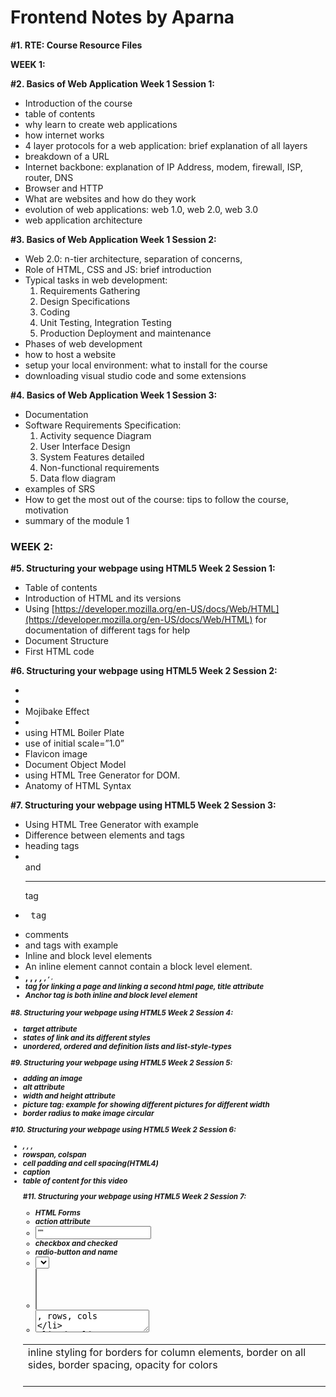# Frontend Notes by Aparna

**#1. RTE: Course Resource Files**

**WEEK 1:**

**#2. Basics of Web Application Week 1 Session 1:**

- Introduction of the course
- table of contents
- why learn to create web applications
- how internet works
- 4 layer protocols for a web application: brief explanation of all layers
- breakdown of  a URL
- Internet backbone: explanation of IP Address, modem, firewall, ISP, router, DNS
- Browser and HTTP
- What are websites and how do they work
- evolution of web applications: web 1.0, web 2.0, web 3.0
- web application architecture

**#3. Basics of Web Application Week 1 Session 2:**

- Web 2.0: n-tier architecture, separation of concerns,
- Role of HTML, CSS and JS: brief introduction
- Typical tasks in web development:
    1. Requirements Gathering
    2. Design Specifications
    3. Coding
    4. Unit Testing, Integration Testing
    5. Production Deployment and maintenance
- Phases of web development
- how to host a website
- setup your local environment: what to install for the course
- downloading visual studio code and some extensions

**#4. Basics of Web Application Week 1 Session 3:**

- Documentation
- Software Requirements Specification:
    1. Activity sequence Diagram
    2. User Interface Design
    3. System Features detailed
    4. Non-functional requirements
    5. Data flow diagram
- examples of SRS
- How to get the most out of the course: tips to follow the course, motivation
- summary of the module 1

### **WEEK 2:**

**#5. Structuring your webpage using HTML5 Week 2 Session 1:**

- Table of contents
- Introduction of HTML and its versions
- Using [https://developer.mozilla.org/en-US/docs/Web/HTML](https://developer.mozilla.org/en-US/docs/Web/HTML) for documentation of different tags for help
- Document Structure
- First HTML code

**#6. Structuring your webpage using HTML5 Week 2 Session 2:**

- <html lang=”zxx”>
- <meta charset=”UTF-8”>
- Mojibake Effect
- <meta name=”” content=””>
- using HTML Boiler Plate
- use of initial scale=”1.0”
- Flavicon image
- Document Object Model
- using HTML Tree Generator for DOM.
- Anatomy of HTML Syntax

**#7. Structuring your webpage using HTML5 Week 2 Session 3:**

- Using HTML Tree Generator with example
- Difference between elements and tags
- heading tags
- <br> and <hr> tag
- <pre> tag
- comments
- <div> and <span> tags with example
- Inline and block level elements
- An inline element cannot contain a block level element.
- <b>, <strong>, <i> , <strong>, <small>, <sup>, <sub>,<footer>
- <a> tag for linking a page and linking a second html page, title attribute
- Anchor tag is both inline and block level element

**#8. Structuring your webpage using HTML5 Week 2 Session 4:**

- target attribute
- states of link and its different styles
- unordered, ordered and definition lists and list-style-types

**#9. Structuring your webpage using HTML5 Week 2 Session 5:**

- adding an image
- alt attribute
- width and height attribute
- picture tag: example for showing different pictures for different width
- border radius to make image circular

**#10. Structuring your webpage using HTML5 Week 2 Session 6:**

- <table>, <tr>, <td>
- inline styling for borders for column elements, border on all sides, border spacing, opacity for colors
- <thead>, <tbody>
- rowspan, colspan
- cell padding and cell spacing(HTML4)
- caption
- table of content for this video

**#11. Structuring your webpage using HTML5 Week 2 Session 7:**

- HTML Forms
- action attribute
- <input type=”text” id=”nameinput” value=””>
- checkbox and checked
- radio-button and name
- <select> and <option>
- <select multiple>
- <textarea>, rows, cols
- <datalist>
- fieldset and legend
- <button> and alert
- button using input tag
- name attribute

**#12. Structuring your webpage using HTML5 Week 2 Session 8:**

- html form continued
- action to: “mailto:aparnabgp@gmail.com”
- <input type=”date”>
- <input type=”number” min=”15” max=”100”>
- <input type=”color”>
- <input type=”password”>
- <input type=”range” min=”100” max=”1000” step=”10”>
- <input type=”file”>
- <input type=”email”>
- <input type=”url”>
- <input type=”reset”>
- <input type=”hidden”>
- required attribute
- disabled attribute

**#13. Structuring your webpage using HTML5 Week 2 Session 9:**

- readonly
- autofocus
- enctype=”applcation/x-www-form-urlencoded”
- enctype=”multipart/form-data”
- enctype=”text/plain”
- table of content for forms
- placeholder
- autocomplete
- b, strong
- em, i
- small, sub, sup
- <ins>, <del>, <mark>
- Font tag(HTML4)
- HTML5 Semantic tags: header, nav, section, article, aside, main, footer
- details, summary
- difference between semantic and non semantic tags
- color representations: rgb value, hexcode, hsl

**#14. Structuring your webpage using HTML5 Week 2 Session 10:**

- <div>
- explanation of the layout of the skill-lync website
- class and id
- iframes

**#15. Structuring your webpage using HTML5 Week 2 Session 11:**

- Graphics: Canvas, SVG
- Media: audio, video
- fallbacks
- audio controls

**#16. Structuring your webpage using HTML5 Week 2 Session 12:**

- video tag
    1. autoplay
    2. loop
    3. controls
    4. how to upload a youtube video
    5. width  and height attributes
- geolocation API
- web storage API
- Web workers API
- draggable attribute
- SSE(server sent events)
- application cache
- manifest file
- XHTML
- Table of contents
- Motivational tips

**WEEK 3:**

**#17. Week 3 Session 1:**

- Table of contents
- Basics of CSS3:
    1. Why CSS?
    2. comments
    3. how to change colors

**#18. Week 3 Session 2 Part 1:**

**#19. Week 3 Session 2 Part 2:**

- Fonts:
    1. font-style
    2. font-weight
    3. font-size
    4. line-height
    5. font-family
    6. web safe-fonts
    7. text-decoration
- CSS Properties: linear-gradient, radial-gradient, hr, box-shadow, text-shadow
- CSS Selectors and Properties: element, id, class, universal, group

**#20. Week 3 Session 3:**

- pseudo classes and pseudo elements
- <table>, <tr>, <td>
- nth child
- Class vs ID
- Inline, Internal and External CSS : Priority
- Changing element position, element size, debugging
- Advanced CSS Selectors: descendant selector, child selector, adjacent sibling selector, general sibling selector

**#21. Week 3 Session 4:**

- The box model: margin, border, padding, content, padding, border, margin
- box-sizing
- outline
- overflow: visible, hidden, scroll, auto
- CSS Sizing methods: px, pt, em, rem, vw, %

**#22. Week 3 Session 5:**

- CSS Positioning systems:
    1. Position: static, relative, absolute, fixed, sticky
    2. text-align: center
    3. margin: auto, initial, inherit, unset
    4. display: block, inline, inline-block, none
    5. visibility: hidden, collapse, visible, initial, inherit, unset
    

**#23. Week 3 Session 6:**

- z-index
- order of elements when no z-index is applied

**#24. Week 3 Session 7:**

- CSS Float
- CSS Clear

**#25. Week 3 Session 8:**

- CSS Rule for conflict resolution
- style hierarchy:
    1. over-riding
    2. merge
    3. inheritance
    4. specificity
    

**#26. Week 3 Session 9:**

- Transitions:
    1. transition
    2. transition-delay
    3. transition-duration
    4. transition-property
    5. transition-timing-function: ease, linear, ease-in, ease-out, ease-in-out, cubic-bezier
- animations
- image overlays
- 2D Transform:
    1. translate
    2. rotate
    3. scaleX
    4. scaleY
    5. skewX
    6. skewY
    7. skew
    8. matrix
- 3D Transform:
    1. rotateX
    2. rotateY
    3. rotateZ
    

**#27. Week 3 Session 10:**

- Responsive Web design
- grid system
- flexbox
- media- queries
- viewport

**#28. Week 3 Session 11:**

- making pixel perfect: fonts, line heights, optimizations
- css coding best practices
- Table of contents for css

**#29. Week 4 Session 1:**

- Table of contents
- The mobile-first paradigm
- Bootstrap Introduction
- how to include bootstrap
- advantages of using the CDN

**#30. Week 4 Session 2:**

- wireframes in the design phase
- mockups

**#31. Week 4 Session 3:**

- creating button using css alone
- Bootstrap- Grid System: different screen sizes supported
- Bootstrap container
- clearfix property

**#32. Week 4 Session 4:**

- bootstrap tables
- bootstrap classes for images
- progress bars and spinners

**#33. Week 4 Session 5:**

- bootstrap navigation bars
- bootstrap forms
- modals
- breadcrumb

**#34. Week 4 Session 5:**

- bootstrap themes
- font awesome
- code refactoring
- best practices
- summary

**#35. Week 5 Session 1:**

- Table of contents
- Introduction to web design

**#36. Week 5 Session 2:**

- Color Theory

**#37. Week 5 Session 3:**

- Typography

**#38. Week 5 Session 4 Part 1:**

- Good UI Principles:
    1. Naturalness
    2. User Control
    3. Predictability
    4. Flexibility and Efficiency
    5. Error Prevention

**#39. Week 5 Session 4 Part 2:**

- Good UI Principles continued:
    1. Clarity
    2. Visual Hierarchy
    3. Layout Hierarchy
    4. Visual Hierarchy
    5. Progressive Disclosure
    6. Accommodate all types of users
    7. Fitts’ law
    8. Protect the user’s work
    9. Design for interaction
    10. Focus on one action
    11. Grouping and breakup
    12. Information architecture
    

**#40. Week 5 Session 5:**

- Good UX Principles
- User research and Usability testing
- Usability
- The F Layout
- The Z layout
- Consistency
- Dark Patterns

**#41. Week 5 Session 6 Part 1:**

- Accessibility
- Visual disabilities
- Hearing disabilities
- Motor disabilities
- Cognitive disabilities
- Robust and accessible
- ARIA:
    1. Assistive technology
    2. Affordance
    3. Screen Reader
    

**#42. Week 5 Session 6 Part 2:**

- ARIA:
    1. Roles
    2. Properties
    3. States
- Using keyboard with ARIA

**#43. Week 5 Session 7:**

- Coding principles
- Prioritize performance
- Table of contents for week 5

**#44.Week 6 Session 1 Part 1:**

- Interacting with client
- Wireframes
- Start building the website

**#45. Week 6 Session 1 Part 2:**

- 

**#46. Week 6 Session 2:**

- 

**#47. Week 6 Session 3:**

- 

**#48. Week 6 Session 4:**

- 

**#49. Week 6 Session 5:**

- 

**#50. Week 6 Session 6:**

- 

**#51. Week 6 Session 7:**

- 

**#52. Mid- Feedback Form**

**#53. Week 7 Session 1 Part 1:**

- Table of contents
- ECMA Script
- Difference between JAVA and JavaScript
- Popularity of JavaScript
- The first JavaScript Program
- alert, confirm, prompt
- literals vs variables
- keywords vs variables
- Naming variables

**#54. Week 7 Session 1 Part 2:**

- Best practices for naming variables
- semicolons: to use or not
- Datatypes
- Creating Multiple var
- String: length, concatenation, slice, substring, substr

**#55. Week 7 Session 2 Part 1:**

- example code for substring
- swap string
- NAN and Infinity
- Arrays :
    1. push
    2. pop
    3. sort
    4. reverse
    5. splice
    6. slice
    7. indexOf
    8. lastIndexOf
    

**#56. Week 7 Session 2 Part 2:**

- Type conversion: automatic, type coercions
- operators: arithmetic , assignment, logical, conditional
- Conditional Statements: if, if-else, if-else if, switch, break keyword

**#57. Week 7 Session 3:**

- Iterative Statements: For loop, while loop, forEach, fizzBuzz
- continue keyword
- pre increment and post increment

**#58. Week 7 Session 4:**

- functions:
    1. inbuilt functions
    2. creating a function
    3. self-invoked functions

**#59. Week 7 Session 5:**

-
